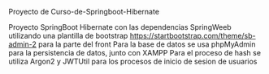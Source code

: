 Proyecto de Curso-de-Springboot-Hibernate

Proyecto SpringBoot Hibernate con las dependencias SpringWeeb utilizando una plantilla de bootstrap https://startbootstrap.com/theme/sb-admin-2
para la parte del front
Para la base de datos se usa phpMyAdmin para la persistencia de datos, junto con XAMPP 
Para el proceso de hash se utiliza Argon2 y JWTUtil para los procesos de inicio de sesion de usuarios
